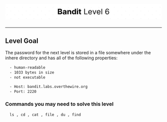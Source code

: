 # ![Bandit Level 6](https://github.com/YunusEmreAlps/Scenarios/blob/master/ctf-bandit/assets/Bandit6.png?raw=true)

---

## Level Goal

The password for the next level is stored in a file somewhere under the inhere directory and has all of the following properties:

``` {.sh}
  - human-readable
  - 1033 bytes in size
  - not executable
```

``` {.sh}
  - Host: bandit.labs.overthewire.org
  - Port: 2220
```

### Commands you may need to solve this level

``` {.sh}
  ls , cd , cat , file , du , find
```
